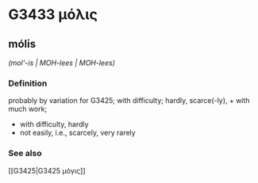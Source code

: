 # G3433 μόλις

## mólis

_(mol'-is | MOH-lees | MOH-lees)_

### Definition

probably by variation for G3425; with difficulty; hardly, scarce(-ly), + with much work; 

- with difficulty, hardly
- not easily, i.e., scarcely, very rarely

### See also

[[G3425|G3425 μόγις]]

